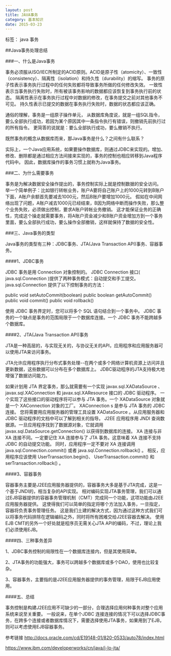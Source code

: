```yaml
---
layout: post
title: JAVA事务
category: 基本知识
date: 2015-03-23
---
```


标签： java  事务

<!-- more -->

##Java事务处理总结


###一、什么是Java事务

事务必须服从ISO/IEC所制定的ACID原则。ACID是原子性（atomicity）、一致性（consistency）、隔离性（isolation）和持久性（durability）的缩写。
事务的原子性表示事务执行过程中的任何失败都将导致事务所做的任何修改失效。
一致性表示当事务执行失败时，所有被该事务影响的数据都应该恢复到事务执行前的状态。
隔离性表示在事务执行过程中对数据的修改，在事务提交之前对其他事务不可见。
持久性表示已提交的数据在事务执行失败时，数据的状态都应该正确。

通俗的理解，事务是一组原子操作单元，
从数据库角度说，就是一组SQL指令，要么全部执行成功，若因为某个原因其中一条指令执行有错误，则撤销先前执行过的所有指令。
更简答的说就是：要么全部执行成功，要么撤销不执行。

既然事务的概念从数据库而来，那Java事务是什么？之间有什么联系？

实际上，一个Java应用系统，如果要操作数据库，则通过JDBC来实现的。增加、修改、删除都是通过相应方法间接来实现的，事务的控制也相应转移到Java程序代码中。
因此，数据库操作的事务习惯上就称为Java事务。

###二、为什么需要事务

事务是为解决数据安全操作提出的，事务控制实际上就是控制数据的安全访问。
举一个简单例子：比如银行转帐业务，账户A要将自己账户上的1000元转到B账户下面，A账户余额首先要减去1000元，然后B账户要增加1000元。
假如在中间网络出现了问题，A账户减去1000元已经结束，B因为网络中断而操作失败，那么整个业务失败，必须做出控制，要求A账户转帐业务撤销。
这才能保证业务的正确性，完成这个操走就需要事务，将A账户资金减少和B账户资金增加方到一个事务里面，要么全部执行成功，要么操作全部撤销，这样就保持了数据的安全性。

###三、Java事务的类型

Java事务的类型有三种：JDBC事务、JTA(Java Transaction API)事务、容器事务。

####1、JDBC事务

JDBC 事务是用 Connection 对象控制的。
JDBC Connection 接口( java.sql.Connection )提供了两种事务模式：自动提交和手工提交。 java.sql.Connection 提供了以下控制事务的方法：

public void setAutoCommit(boolean)
public boolean getAutoCommit()
public void commit()
public void rollback()

使用 JDBC 事务界定时，您可以将多个 SQL 语句结合到一个事务中。
JDBC 事务的一个缺点是事务的范围局限于一个数据库连接。一个 JDBC 事务不能跨越多个数据库。

####2、JTA(Java Transaction API)事务

JTA是一种高层的，与实现无关的，与协议无关的API，应用程序和应用服务器可以使用JTA来访问事务。

JTA允许应用程序执行分布式事务处理--在两个或多个网络计算机资源上访问并且更新数据，这些数据可以分布在多个数据库上。
JDBC驱动程序的JTA支持极大地增强了数据访问能力。

如果计划用 JTA 界定事务，那么就需要有一个实现 javax.sql.XADataSource 、 javax.sql.XAConnection 和 javax.sql.XAResource 接口的 JDBC 驱动程序。
一个实现了这些接口的驱动程序将可以参与 JTA 事务。一个 XADataSource 对象就是一个 XAConnection 对象的工厂。 XAConnection s 是参与 JTA 事务的 JDBC 连接。
您将需要用应用服务器的管理工具设置 XADataSource 。从应用服务器和 JDBC 驱动程序的文档中可以了解到相关的指导。
J2EE 应用程序用 JNDI 查询数据源。一旦应用程序找到了数据源对象，它就调用 javax.sql.DataSource.getConnection() 以获得到数据库的连接。
XA 连接与非 XA 连接不同。一定要记住 XA 连接参与了 JTA 事务。这意味着 XA 连接不支持 JDBC 的自动提交功能。
同时，应用程序一定不要对 XA 连接调用 java.sql.Connection.commit() 或者 java.sql.Connection.rollback() 。
相反，应用程序应该使用 UserTransaction.begin()、 UserTransaction.commit() 和 serTransaction.rollback() 。


####3、容器事务

容器事务主要是J2EE应用服务器提供的，容器事务大多是基于JTA完成，这是一个基于JNDI的，相当复杂的API实现。
相对编码实现JTA事务管理，我们可以通过EJB容器提供的容器事务管理机制（CMT）完成同一个功能，这项功能由J2EE应用服务器提供。
这使得我们可以简单的指定将哪个方法加入事务，一旦指定，容器将负责事务管理任务。
这是我们土建的解决方式，因为通过这种方式我们可以将事务代码排除在逻辑编码之外，同时将所有困难交给J2EE容器去解决。
使用EJB CMT的另外一个好处就是程序员无需关心JTA API的编码，不过，理论上我们必须使用EJB。

####四、三种事务差异

1、JDBC事务控制的局限性在一个数据库连接内，但是其使用简单。

2、JTA事务的功能强大，事务可以跨越多个数据库或多个DAO，使用也比较复杂。

3、容器事务，主要指的是J2EE应用服务器提供的事务管理，局限于EJB应用使用。


####五、总结

事务控制是构建J2EE应用不可缺少的一部分，合理选择应用何种事务对整个应用系统来说至关重要。
一般说来，在单个JDBC 连接连接的情况下可以选择JDBC事务，在跨多个连接或者数据库情况下，需要选择使用JTA事务，如果用到了EJB，则可以考虑使用EJB容器事务。

参考链接
http://docs.oracle.com/cd/E19148-01/820-0533/auto78/index.html

https://www.ibm.com/developerworks/cn/java/j-lo-jta/

